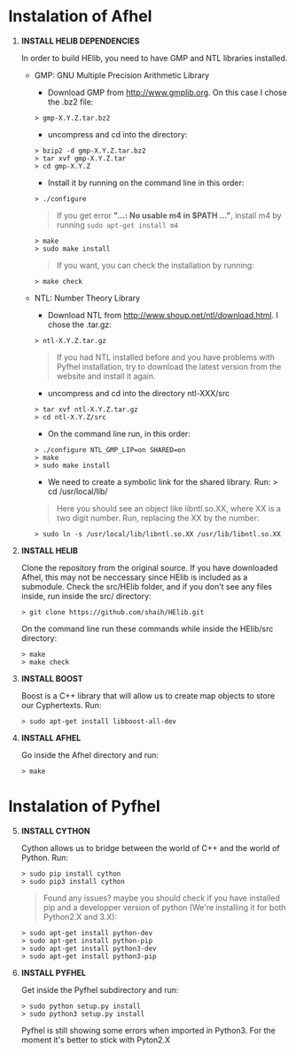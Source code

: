 # Instalation of Afhel
1. **INSTALL HELIB DEPENDENCIES**

   In order to build HElib, you need to have GMP and NTL libraries installed.
   * GMP:  GNU Multiple Precision Arithmetic Library
        * Download GMP from http://www.gmplib.org. On this case I chose the .bz2 file:

         > gmp-X.Y.Z.tar.bz2

        * uncompress and cd into the directory:

         > bzip2 -d gmp-X.Y.Z.tar.bz2
         > tar xvf gmp-X.Y.Z.tar
         > cd gmp-X.Y.Z

        * Install it by running on the command line in this order:

         > ./configure
        
        > If you get error **"...: No usable m4 in $PATH ..."**, install m4 by running `sudo apt-get install m4`

         > make
         > sudo make install
         
        > If you want, you can check the installation by running:
         
         > make check

   * NTL: Number Theory Library

        * Download NTL from http://www.shoup.net/ntl/download.html. I chose the .tar.gz:

         > ntl-X.Y.Z.tar.gz
         
        > If you had NTL installed before and you have problems with Pyfhel installation, try to download the latest version from the website and install it again.
        
        * uncompress and cd into the directory ntl-XXX/src

         > tar xvf ntl-X.Y.Z.tar.gz
         > cd ntl-X.Y.Z/src

        * On the command line run, in this order:

         > ./configure NTL_GMP_LIP=on SHARED=on
         > make
         > sudo make install

        * We need to create a symbolic link for the shared library. Run:
         > cd /usr/local/lib/

        > Here you should see an object like libntl.so.XX, where XX is a two digit number. Run, replacing the XX by the number:

         > sudo ln -s /usr/local/lib/libntl.so.XX /usr/lib/libntl.so.XX

2. **INSTALL HELIB**

   Clone the repository from the original source. If you have downloaded Afhel, this may not be neccessary since HElib is included as a submodule. Check the src/HElib folder, and if you don't see any files inside, run inside the src/ directory:
    
       > git clone https://github.com/shaih/HElib.git

   On the command line run these commands while inside the HElib/src directory:
       
       > make
       > make check

3. **INSTALL BOOST**

   Boost is a C++ library that will allow us to create map objects to store our Cyphertexts. Run:

       > sudo apt-get install libboost-all-dev

4. **INSTALL AFHEL**

     Go inside the Afhel directory and run:

       > make

# Instalation of Pyfhel

5. **INSTALL CYTHON**

    Cython allows us to bridge between the world of C++ and the world of Python. Run:

       > sudo pip install cython
       > sudo pip3 install cython
       
    > Found any issues? maybe you should check if you have installed pip and a developper version of python (We're installing it for both Python2.X and 3.X):

       > sudo apt-get install python-dev
       > sudo apt-get install python-pip
       > sudo apt-get install python3-dev
       > sudo apt-get install python3-pip

6. **INSTALL PYFHEL**

     Get inside the Pyfhel subdirectory and run:

       > sudo python setup.py install
       > sudo python3 setup.py install
       
     Pyfhel is still showing some errors when imported in Python3. For the moment it's better to stick with Pyton2.X



